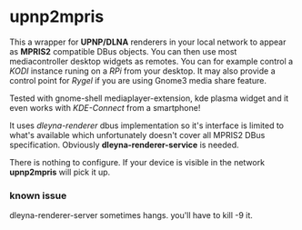 # upnp2mpris
This a wrapper for **UPNP/DLNA** renderers in your local network to appear as **MPRIS2** compatible DBus objects. You can then use most mediacontroller desktop widgets as remotes.
You can for example control a *KODI* instance runing on a *RPi* from your desktop. It may also provide a control point for *Rygel* if you are using Gnome3 media share feature. 

Tested with gnome-shell mediaplayer-extension, kde plasma widget and it even works with *KDE-Connect* from a smartphone!

It uses *dleyna-renderer* dbus implementation so it's interface is limited to what's available which unfortunately doesn't cover all MPRIS2 DBus specification. 
Obviously **dleyna-renderer-service** is needed.

There is nothing to configure. If your device is visible in the network **upnp2mpris** will pick it up.

### known issue
dleyna-renderer-server sometimes hangs. you'll have to kill -9 it.





